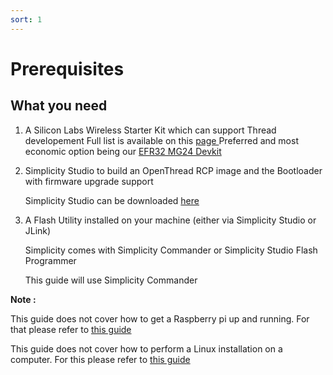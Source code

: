 ```yaml
---
sort: 1
---
```

# Prerequisites

## What you need

1. A Silicon Labs Wireless Starter Kit which can support Thread developement
   Full list is available on this [page
   ](https://www.silabs.com/wireless/thread#software)Preferred and most economic option being our [EFR32 MG24 Devkit
   ](https://www.silabs.com/development-tools/wireless/efr32xg24-dev-kit?tab=overview)
3. Simplicity Studio to build an OpenThread RCP image and the Bootloader with firmware upgrade support

   Simplicity Studio can be downloaded [here](https://www.silabs.com/developers/simplicity-studio)
4. A Flash Utility installed on your machine (either via Simplicity Studio or JLink)

   Simplicity comes with Simplicity Commander or Simplicity Studio Flash Programmer

   This guide will use Simplicity Commander

**Note :**

This guide does not cover how to get a Raspberry pi up and running.
For that please refer to [this guide](https://projects.raspberrypi.org/en/projects/raspberry-pi-getting-started)

This guide does not cover how to perform a Linux installation on a computer.
For this please refer to [this guide](https://ubuntu.com/core/docs/getting-started)
